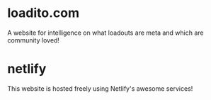 # loadito.com
A website for intelligence on what loadouts are meta and which are community loved!

# netlify
This website is hosted freely using Netlify's awesome services!